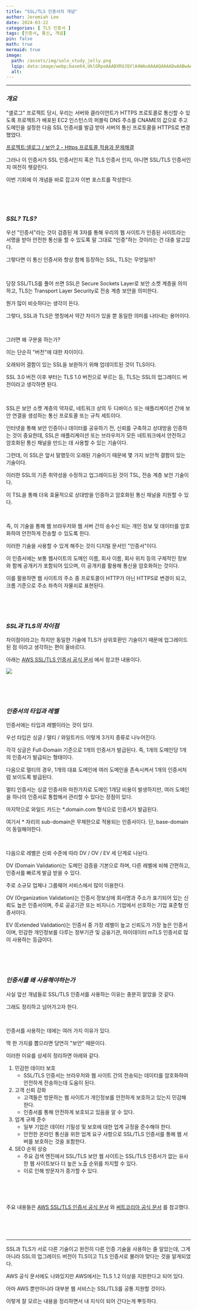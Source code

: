 ```yaml
---
title: "SSL/TLS 인증서의 개념"
author: Jeremiah Lee
date: 2024-03-22
categories: [ TLS 인증서 ]
tags: [인증서, 통신, 개념]
pin: false
math: true
mermaid: true
image: 
  path: /assets/img/solo_study_jelly.png
  lqip: data:image/webp;base64,UklGRpoAAABXRUJQVlA4WAoAAAAQAAAADwAABwAAQUxQSDIAAAARL0AmbZurmr57yyIiqE8oiG0bejIYEQTgqiDA9vqnsUSI6H+oAERp2HZ65qP/VIAWAFZQOCBCAAAA8AEAnQEqEAAIAAVAfCWkAALp8sF8rgRgAP7o9FDvMCkMde9PK7euH5M1m6VWoDXf2FkP3BqV0ZYbO6NA/VFIAAAA
  alt: 
---
```

***

### ***개요***

"샐로그" 프로젝트 당시, 우리는 서버와 클라이언트가 HTTPS 프로토콜로 통신할 수 있도록 프로젝트가 배포된 EC2 인스턴스의 퍼블릭 DNS 주소를
CNAME의 값으로 주고 도메인을 설정한 다음 SSL 인증서를 발급 받아 서버의 통신 프로토콜을 HTTPS로 변경했었다.

[프로젝트:샐로그 / 보안 2 - Https 프로토콜 적용과 문제해결](https://021skyfall.github.io/posts/salog_project_security2_https_protocol-1/)

그러나 이 인증서가 SSL 인증서인지 혹은 TLS 인증서 인지, 아니면 SSL/TLS 인증서인지 여전히 헷갈린다.

이번 기회에 이 개념을 바로 잡고자 이번 포스트를 작성한다.

<br>
<br>
<br>

### ***SSL? TLS?***

우선 "인증서"라는 것이 검증된 제 3자를 통해 우리의 웹 사이트가 인증된 사이트라는
서명을 받아 안전한 통신을 할 수 있도록 말 그대로 "인증"하는 것이라는 건 대충 알고있다.

그렇다면 이 통신 인증서와 항상 함께 등장하는 SSL, TLS는 무엇일까?

<br>

당장 SSL/TLS를 풀어 쓰면 SSL은 Secure Sockets Layer로 보안 소켓 계층을 의미하고, TLS는 Transport Layer Security로 전송 계층 보안을 의미한다.

뭔가 많이 비슷하다는 생각이 든다.

그렇다, SSL과 TLS은 명칭에서 약간 차이가 있을 뿐 동일한 의미를 나타내는 용어이다.

<br>

그러면 왜 구분을 하는가?

이는 단순히 "버전"에 대한 차이이다.

오래되어 결함이 있는 SSL을 보완하기 위해 업데이트된 것이 TLS이다.

SSL 3.0 버전 이후 부터는 TLS 1.0 버전으로 부르는 등, TLS는 SSL의 업그레이드 버전이라고 생각하면 된다.

<br>

SSL은 보안 소켓 계층의 약자로, 네트워크 상의 두 디바이스 또는 애플리케이션 간에 보안 연결을 생성하는 통신 프로토콜 또는 규칙 세트이다.

인터넷을 통해 보안 인증이나 데이터를 공유하기 전, 신뢰를 구축하고 상대방을 인증하는 것이 중요한데,
SSL은 애플리케이션 또는 브라우저가 모든 네트워크에서 안전하고 암호화된 통신 채널을 만드는 데 사용할 수 있는 기술이다.

그런데, 이 SSL은 앞서 말했듯이 오래된 기술이기 때문에 몇 가지 보안적 결함이 있는 기술이다.

이러한 SSL의 기존 취약성을 수정하고 업그레이드된 것이 TSL, 전송 계층 보안 기술이다.

이 TSL을 통해 더욱 효율적으로 상대방을 인증하고 암호화된 통신 채널을 지원할 수 있다.

<br>

즉, 이 기술을 통해 웹 브라우저와 웹 서버 간의 송수신 되는 개인 정보 및 데이터를 암호화하여 안전하게 전송할 수 있도록 한다.

이러한 기술을 사용할 수 있게 해주는 것이 디지털 문서인 "인증서"이다.

이 인증서에는 보통 웹사이트의 도메인 이름, 회사 이름, 회사 위치 등의 구체적인 정보와 함께 공개키가 포함되어 있으며,
이 공개키를 활용해 통신을 암호화하는 것이다.

이를 활용하면 웹 사이트의 주소 중 프로토콜이 HTTP가 아닌 HTTPS로 변경이 되고, 크롬 기준으로 주소 좌측이 자물쇠로 표현된다.

<br>
<br>
<br>

### ***SSL과 TLS의 차이점***

차이점이라고는 하지만 동일한 기술에 TLS가 상위호환인 기술이기 때문에 업그레이드 된 점 이라고 생각하는 편이 올바르다.

아래는 [AWS SSL/TLS 인증서 공식 문서](https://aws.amazon.com/ko/compare/the-difference-between-ssl-and-tls/)
에서 참고한 내용이다.

![](/assets/img/solo_study/certification/화면%20캡처%202024-03-26%20143712.png)

<br>
<br>
<br>

### ***인증서의 타입과 레벨***

인증서에는 타입과 레벨이라는 것이 있다.

우선 타입은 싱글 / 멀티 / 와일트카드 이렇게 3가지 종류로 나누어진다.

각각 싱글은 Full-Domain 기준으로 1개의 인증서가 발급된다. 즉, 1개의 도메인당 1개의 인증서가 발급되는 형태이다.

다음으로 멀티의 경우, 1개의 대표 도메인에 여러 도메인을 존속시켜서 1개의 인증서처럼 보이도록 발급된다.

멀티 인증서는 싱글 인증서와 마찬가지로 도메인 1개당 비용이 발생하지만, 여러 도메인을 하나의 인증서로 통합해서 관리할 수 있다는 장점이 있다.

마지막으로 와일드 카드는 *.domain.com 형식으로 인증서가 발급된다.

여기서 * 자리의 sub-domain은 무제한으로 적용되는 인증서이다. 단, base-domain이 동일해야한다.

<br>

다음으로 레벨은 신뢰 수준에 따라 DV / OV / EV 세 단계로 나뉜다.

DV (Domain Validation)는 도메인 검증을 기본으로 하며, 다른 레벨에 비해 간편하고, 인증서를 빠르게 발급 받을 수 있다.

주로 소규모 업체나 그룹웨어 서비스에서 많이 이용한다.

OV (Organization Validation)는 인증서 정보상에 회사명과 주소가 표기되어 있는 신뢰도 높은 인증서이며,
주로 공공기관 또는 비지니스 기업에서 선호하는 기업 표준형 인증서이다.

EV (Extended Validation)는 인증서 중 가장 레벨이 높고 신뢰도가 가장 높은 인증서이며,
민감한 개인정보를 다루는 정부기관 및 금융기관, 마이데이터 mTLS 인증서로 많이 사용하는 등급이다.

<br>
<br>
<br>

### ***인증서를 왜 사용해야하는가***

사실 앞선 개념들로 SSL/TLS 인증서를 사용하는 이유는 충분히 알았을 것 같다.

그래도 정리하고 넘어가고자 한다.

<br>

인증서를 사용하는 데에는 여러 가지 이유가 있다.

딱 한 가지를 뽑으라면 당연히 "보안" 때문이다.

이러한 이유를 상세히 정리하면 아레와 같다.

1. 민감한 데이터 보호
   - SSL/TLS 인증서는 브라우저와 웹 사이트 간의 전송되는 데이터를 암호화하여 안전하게 전송하는데 도움이 된다.
2. 고객 신뢰 강화
   - 고객들은 방문하는 웹 사이트가 개인정보를 안전하게 보호하고 있는지 민감해 한다.
   - 인증서를 통해 안전하게 보호되고 있음을 알 수 있다.
3. 업계 규제 준수
   - 일부 기업은 데이터 기밀성 및 보호에 대한 업계 규정을 준수해야 한다.
   - 안전한 온라인 통신을 위한 업계 요구 사항으로 SSL/TLS 인증서를 통해 웹 서버를 보호하는 것을 포함한다.
4. SEO 순위 상승
   - 주요 검색 엔진에서 SSL/TLS 보안 웹 사이트는 SSL/TLS 인증서가 없는 유사한 웹 사이트보다 더 높은 노출 순위를 차지할 수 있다.
   - 이로 인해 방문자가 증가할 수 있다.

<br>
<br>
<br>

주요 내용들은
[AWS SSL/TLS 인증서 공식 문서](https://aws.amazon.com/ko/compare/the-difference-between-ssl-and-tls/)
와 [써트코리아 공식 문서](https://www.certkorea.co.kr/ssl/sp.php?p=11)
를 참고했다.

<br>
<br>
<br>

***

SSL과 TLS가 서로 다른 기술이고 완전히 다른 인증 기술을 사용하는 줄 알았는데, 
그게 아니라 SSL의 업그레이드 버전이 TLS이고 TLS 인증서로 불러야 맞다는 것을 알게되었다.

AWS 공식 문서에도 나와있지만 AWS에서는 TLS 1.2 이상을 지원한다고 되어 있다.

아마 AWS 뿐만아니라 대부분 웹 서비스는 SSL/TLS를 공통 지원할 것이다.

이렇게 잘 모르는 내용을 정리하면서 내 지식이 되어 간다는게 뿌듯하다.
